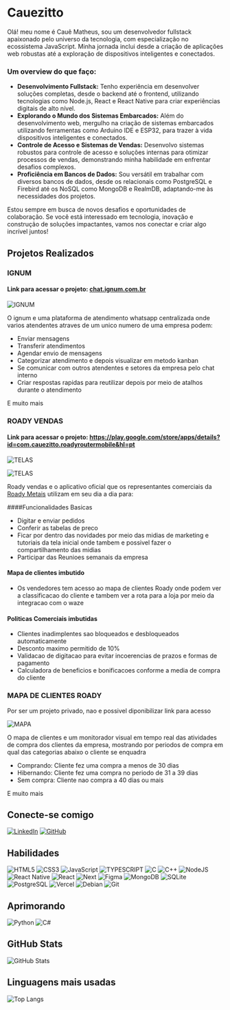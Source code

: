 # Cauezitto

Olá! meu nome é Cauê Matheus, sou um desenvolvedor fullstack apaixonado pelo universo da tecnologia, com especialização no ecossistema JavaScript. Minha jornada inclui desde a criação de aplicações web robustas até a exploração de dispositivos inteligentes e conectados.

### Um overview do que faço:

- **Desenvolvimento Fullstack:** Tenho experiência em desenvolver soluções completas, desde o backend até o frontend, utilizando tecnologias como Node.js, React e React Native para criar experiências digitais de alto nível.
- **Explorando o Mundo dos Sistemas Embarcados:** Além do desenvolvimento web, mergulho na criação de sistemas embarcados utilizando ferramentas como Arduino IDE e ESP32, para trazer à vida dispositivos inteligentes e conectados.
- **Controle de Acesso e Sistemas de Vendas:** Desenvolvo sistemas robustos para controle de acesso e soluções internas para otimizar processos de vendas, demonstrando minha habilidade em enfrentar desafios complexos.
- **Proficiência em Bancos de Dados:** Sou versátil em trabalhar com diversos bancos de dados, desde os relacionais como PostgreSQL e Firebird até os NoSQL como MongoDB e RealmDB, adaptando-me às necessidades dos projetos.

Estou sempre em busca de novos desafios e oportunidades de colaboração. Se você está interessado em tecnologia, inovação e construção de soluções impactantes, vamos nos conectar e criar algo incrível juntos!

## Projetos Realizados
### IGNUM
#### Link para acessar o projeto: <a href="chat.ignum.com.br" target="_blank">chat.ignum.com.br</a>
![IGNUM](https://roady-router.s3.sa-east-1.amazonaws.com/7402cb9f_98f8_4a63_ba6a_228c1f296319_b39d429408.jpeg)

O ignum e uma plataforma de atendimento whatsapp centralizada onde varios atendentes atraves de um unico numero de uma empresa podem:

- Enviar mensagens
- Transferir atendimentos
- Agendar envio de mensagens
- Categorizar atendimento e depois visualizar em metodo kanban
- Se comunicar com outros atendentes e setores da empresa pelo chat interno
- Criar respostas rapidas para reutilizar depois por meio de atalhos durante o atendimento

E muito mais


### ROADY VENDAS
#### Link para acessar o projeto: <a href="https://play.google.com/store/apps/details?id=com.cauezitto.roadyroutermobile&hl=pt" target="_blank"> https://play.google.com/store/apps/details?id=com.cauezitto.roadyroutermobile&hl=pt</a>

![TELAS](https://roady-router.s3.sa-east-1.amazonaws.com/Desktop_1_9eed33c705.png)

![TELAS](https://roady-router.s3.sa-east-1.amazonaws.com/Desktop_2_e5ab169bb9.png)

Roady vendas e o aplicativo oficial que os representantes comerciais da <a href="https://roadymetais.com.br" target="_blank"> Roady Metais</a> utilizam em seu dia a dia para:

####Funcionalidades Basicas
- Digitar e enviar pedidos
- Conferir as tabelas de preco
- Ficar por dentro das novidades por meio das midias de marketing e tutoriais da tela inicial onde tambem e possivel fazer o compartilhamento das midias
- Participar das Reunioes semanais da empresa

#### Mapa de clientes imbutido
- Os vendedores tem acesso ao mapa de clientes Roady onde podem ver a classificacao do cliente e tambem ver a rota para a loja por meio da integracao com o waze

#### Politicas Comerciais imbutidas
- Clientes inadimplentes sao bloqueados e desbloqueados automaticamente
- Desconto maximo permitido de 10%
- Validacao de digitacao para evitar incoerencias de prazos e formas de pagamento
- Calculadora de beneficios e bonificacoes conforme a media de compra do cliente


### MAPA DE CLIENTES ROADY
Por ser um projeto privado, nao e possivel diponibilizar link para acesso


![MAPA](https://roady-router.s3.sa-east-1.amazonaws.com/imagem_2024_07_24_123739585_9c19f7748f.png)

O mapa de clientes e um monitorador visual em tempo real das atividades de compra dos clientes da empresa, mostrando por periodos de compra em qual das categorias abaixo o cliente se enquadra

- Comprando: Cliente fez uma compra a menos de 30 dias
- Hibernando: Cliente fez uma compra no periodo de 31 a 39 dias
- Sem compra: Cliente nao compra a 40 dias ou mais

E muito mais

## Conecte-se comigo

[![LinkedIn](https://img.shields.io/badge/LinkedIn-0077B5?style=for-the-badge&logo=linkedin&logoColor=white)](https://www.linkedin.com/in/cauê-matheus-0080711a4/)
[![GitHub](https://img.shields.io/badge/GitHub-100000?style=for-the-badge&logo=github&logoColor=white)](https://github.com/cauezitto)

## Habilidades

![HTML5](https://img.shields.io/badge/HTML5-E34F26?style=for-the-badge&logo=html5&logoColor=white)
![CSS3](https://img.shields.io/badge/CSS3-1572B6?style=for-the-badge&logo=css3&logoColor=white)
![JavaScript](https://img.shields.io/badge/JavaScript-F7DF1E?style=for-the-badge&logo=javascript&logoColor=black)
![TYPESCRIPT](https://img.shields.io/badge/TYPESCRIPT-1572B6?style=for-the-badge&logo=typescript&logoColor=white)
![C](https://img.shields.io/badge/C-00599C?style=for-the-badge&logo=c&logoColor=white)
![C++](https://img.shields.io/badge/C%2B%2B-00599C?style=for-the-badge&logo=c%2B%2B&logoColor=white)
![NodeJS](https://img.shields.io/badge/node.js-6DA55F?style=for-the-badge&logo=node.js&logoColor=white)
![React Native](https://img.shields.io/badge/React_Native-20232A?style=for-the-badge&logo=react&logoColor=61DAFB)
![React](https://img.shields.io/badge/React-20232A?style=for-the-badge&logo=react&logoColor=61DAFB)
![Next](https://img.shields.io/badge/Next-black?style=for-the-badge&logo=next.js&logoColor=white)
![Figma](https://img.shields.io/badge/Figma-696969?style=for-the-badge&logo=figma&logoColor=figma)
![MongoDB](https://img.shields.io/badge/MongoDB-%234ea94b.svg?style=for-the-badge&logo=mongodb&logoColor=white)
![SQLite](https://img.shields.io/badge/SQLite-000?style=for-the-badge&logo=sqlite&logoColor=07405E)
![PostgreSQL](https://img.shields.io/badge/PostgreSQL-000?style=for-the-badge&logo=postgresql)
![Vercel](https://img.shields.io/badge/vercel-%23000000.svg?style=for-the-badge&logo=vercel&logoColor=white)
![Debian](https://img.shields.io/badge/Debian-D70A53?style=for-the-badge&logo=debian&logoColor=white)
![Git](https://img.shields.io/badge/GIT-E44C30?style=for-the-badge&logo=git&logoColor=white)

## Aprimorando

![Python](https://img.shields.io/badge/python-3670A0?style=for-the-badge&logo=python&logoColor=ffdd54)
![C#](https://img.shields.io/badge/C%23-239120?style=for-the-badge&logo=c-sharp&logoColor=white)


## GitHub Stats

![GitHub Stats](https://github-readme-stats.vercel.app/api?username=cauezitto&theme=transparent&bg_color=000&border_color=30A3DC&show_icons=true&icon_color=30A3DC&title_color=E94D5F&text_color=FFF)

## Linguagens mais usadas

![Top Langs](https://github-readme-stats-git-masterrstaa-rickstaa.vercel.app/api/top-langs/?username=cauezitto&layout=compact&bg_color=000&border_color=30A3DC&title_color=E94D5F&text_color=FFF)

